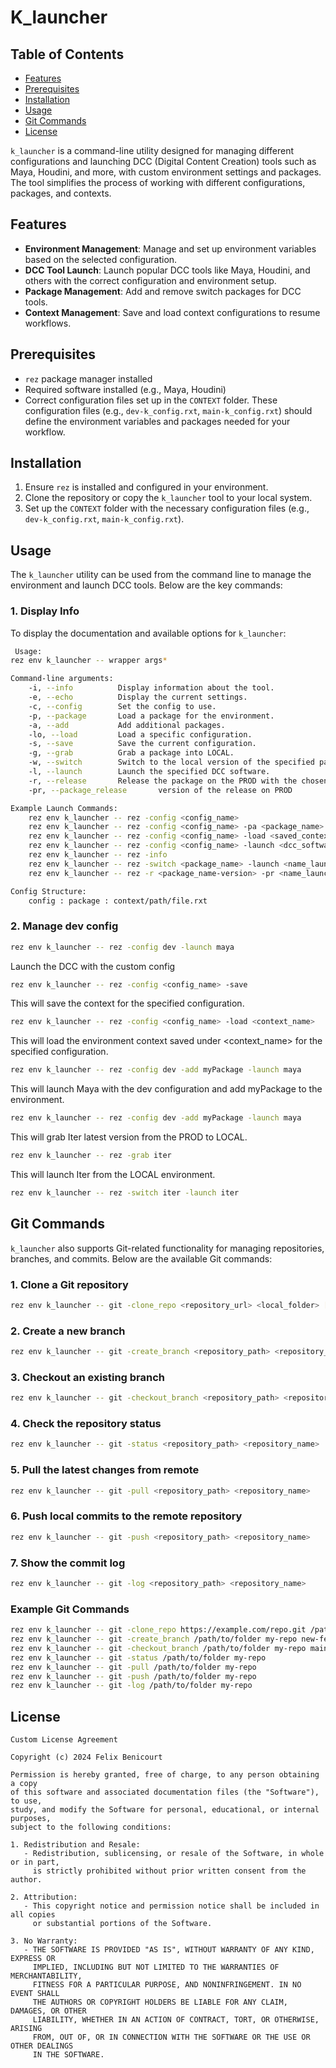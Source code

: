 
# K_launcher

## Table of Contents

- [Features](#features)
- [Prerequisites](#prerequisites)
- [Installation](#installation)
- [Usage](#usage)
- [Git Commands](#git-commands)
- [License](#license)

`k_launcher` is a command-line utility designed for managing different configurations and launching DCC (Digital Content Creation) tools such as Maya, Houdini, and more, with custom environment settings and packages. The tool simplifies the process of working with different configurations, packages, and contexts.

## Features

- **Environment Management**: Manage and set up environment variables based on the selected configuration.
- **DCC Tool Launch**: Launch popular DCC tools like Maya, Houdini, and others with the correct configuration and environment setup.
- **Package Management**: Add and remove switch packages for DCC tools.
- **Context Management**: Save and load context configurations to resume workflows.

## Prerequisites

- `rez` package manager installed
- Required software installed (e.g., Maya, Houdini)
- Correct configuration files set up in the `CONTEXT` folder. These configuration files (e.g., `dev-k_config.rxt`, `main-k_config.rxt`) should define the environment variables and packages needed for your workflow.

## Installation

1. Ensure `rez` is installed and configured in your environment.
2. Clone the repository or copy the `k_launcher` tool to your local system.
3. Set up the `CONTEXT` folder with the necessary configuration files (e.g., `dev-k_config.rxt`, `main-k_config.rxt`).

## Usage

The `k_launcher` utility can be used from the command line to manage the environment and launch DCC tools. Below are the key commands:

### 1. Display Info

To display the documentation and available options for `k_launcher`:

```bash
 Usage:
rez env k_launcher -- wrapper args*

Command-line arguments:
    -i, --info          Display information about the tool.
    -e, --echo          Display the current settings.
    -c, --config        Set the config to use.
    -p, --package       Load a package for the environment.
    -a, --add           Add additional packages.
    -lo, --load         Load a specific configuration.
    -s, --save          Save the current configuration.
    -g, --grab          Grab a package into LOCAL.
    -w, --switch        Switch to the local version of the specified package.
    -l, --launch        Launch the specified DCC software.
    -r, --release       Release the package on the PROD with the chosen version
    -pr, --package_release       version of the release on PROD

Example Launch Commands:
    rez env k_launcher -- rez -config <config_name>
    rez env k_launcher -- rez -config <config_name> -pa <package_name> -add <additional_package> -save
    rez env k_launcher -- rez -config <config_name> -load <saved_context>
    rez env k_launcher -- rez -config <config_name> -launch <dcc_software>
    rez env k_launcher -- rez -info
    rez env k_launcher -- rez -switch <package_name> -launch <name_launcher>
    rez env k_launcher -- rez -r <package_name-version> -pr <name_launcher-version>

Config Structure:
    config : package : context/path/file.rxt
```

### 2. Manage dev config

```bash
rez env k_launcher -- rez -config dev -launch maya
```
Launch the DCC with the custom config

```bash
rez env k_launcher -- rez -config <config_name> -save
```
This will save the context for the specified configuration.

```bash
rez env k_launcher -- rez -config <config_name> -load <context_name>
```
This will load the environment context saved under <context_name> for the specified configuration.

```bash
rez env k_launcher -- rez -config dev -add myPackage -launch maya
```
This will launch Maya with the dev configuration and add myPackage to the environment.

```bash
rez env k_launcher -- rez -config dev -add myPackage -launch maya
```
This will grab Iter latest version from the PROD to LOCAL.

```bash
rez env k_launcher -- rez -grab iter
```

This will launch Iter from the LOCAL environment.

```bash
rez env k_launcher -- rez -switch iter -launch iter
```

## Git Commands

`k_launcher` also supports Git-related functionality for managing repositories, branches, and commits. Below are the available Git commands:

### 1. Clone a Git repository

```bash
rez env k_launcher -- git -clone_repo <repository_url> <local_folder> [optional_repo_folder_name]
```

### 2. Create a new branch

```bash
rez env k_launcher -- git -create_branch <repository_path> <repository_name> <new_branch_name>
```

### 3. Checkout an existing branch

```bash
rez env k_launcher -- git -checkout_branch <repository_path> <repository_name> <branch_name>
```

### 4. Check the repository status

```bash
rez env k_launcher -- git -status <repository_path> <repository_name>
```

### 5. Pull the latest changes from remote

```bash
rez env k_launcher -- git -pull <repository_path> <repository_name>
```

### 6. Push local commits to the remote repository

```bash
rez env k_launcher -- git -push <repository_path> <repository_name>
```

### 7. Show the commit log

```bash
rez env k_launcher -- git -log <repository_path> <repository_name>
```

### Example Git Commands

```bash
rez env k_launcher -- git -clone_repo https://example.com/repo.git /path/to/folder my-repo
rez env k_launcher -- git -create_branch /path/to/folder my-repo new-feature-branch
rez env k_launcher -- git -checkout_branch /path/to/folder my-repo main
rez env k_launcher -- git -status /path/to/folder my-repo
rez env k_launcher -- git -pull /path/to/folder my-repo
rez env k_launcher -- git -push /path/to/folder my-repo
rez env k_launcher -- git -log /path/to/folder my-repo
```

## License
```text
Custom License Agreement

Copyright (c) 2024 Felix Benicourt

Permission is hereby granted, free of charge, to any person obtaining a copy
of this software and associated documentation files (the "Software"), to use,
study, and modify the Software for personal, educational, or internal purposes,
subject to the following conditions:

1. Redistribution and Resale:
   - Redistribution, sublicensing, or resale of the Software, in whole or in part, 
     is strictly prohibited without prior written consent from the author.

2. Attribution:
   - This copyright notice and permission notice shall be included in all copies 
     or substantial portions of the Software.

3. No Warranty:
   - THE SOFTWARE IS PROVIDED "AS IS", WITHOUT WARRANTY OF ANY KIND, EXPRESS OR 
     IMPLIED, INCLUDING BUT NOT LIMITED TO THE WARRANTIES OF MERCHANTABILITY, 
     FITNESS FOR A PARTICULAR PURPOSE, AND NONINFRINGEMENT. IN NO EVENT SHALL 
     THE AUTHORS OR COPYRIGHT HOLDERS BE LIABLE FOR ANY CLAIM, DAMAGES, OR OTHER 
     LIABILITY, WHETHER IN AN ACTION OF CONTRACT, TORT, OR OTHERWISE, ARISING 
     FROM, OUT OF, OR IN CONNECTION WITH THE SOFTWARE OR THE USE OR OTHER DEALINGS 
     IN THE SOFTWARE.
```

